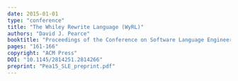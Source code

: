 ```yaml
---
date: 2015-01-01
type: "conference"
title: "The Whiley Rewrite Language (WyRL)"
authors: "David J. Pearce"
booktitle: "Proceedings of the Conference on Software Language Engineering (SLE)"
pages: "161-166"
copyright: "ACM Press"
DOI: "10.1145/2814251.2814266"
preprint: "Pea15_SLE_preprint.pdf"
---
```



